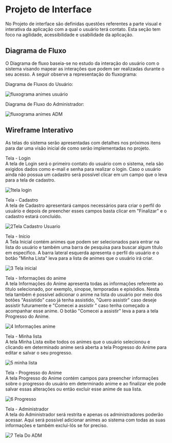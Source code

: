 
# Projeto de Interface

No Projeto de interface são definidas questões referentes a parte visual e interativa da aplicação com a qual o usuário terá contato. Esta seção tem foco na agilidade, acessibilidade e usabilidade da aplicação.

## Diagrama de Fluxo

O Diagrama de fluxo baseia-se no estudo da interação do usuário com o sistema visando mapear as interações que podem ser realizadas durante o seu acesso. A seguir observe a representação do fluxograma:

Diagrama de Fluxos do Usuário:

![fluxograma animes usuário ](https://user-images.githubusercontent.com/78181968/134987017-0b7557dd-539c-496a-819a-1eb2ec85da73.png)

Diagrama de Fluxo do Administrador:

![fluxograma animes ADM](https://user-images.githubusercontent.com/78181968/134987300-2463fb47-345e-4c58-aa11-0d208cc15a5c.png)

## Wireframe Interativo

As telas do sistema serão apresentadas com detalhes nos próximos itens para dar uma visão inicial de como serão implementadas no projeto.

Tela - Login <br>
A tela de Login será o primeiro contato do usuário com o sistema, nela são exigidos dados como e-mail e senha para realizar o login.  Caso o usuário ainda não possua um cadastro será possível clicar em um campo que o leva para a tela de cadastro.

![1tela login](https://user-images.githubusercontent.com/78181968/134987552-4f2877e7-ef17-4c36-868c-bd0f3f2c6deb.png)

Tela - Cadastro <br>
A tela de Cadastro apresentará campos necessários para criar o perfil do usuário e depois de preencher esses campos basta clicar em "Finalizar" e o cadastro estará concluído. 

![2Tela Cadastro Usuario](https://user-images.githubusercontent.com/78181968/134987570-384997ea-7eed-41fa-b15c-f33010573ed2.png)

Tela - Início <br>
A Tela Inicial contém animes que podem ser selecionados para entrar na lista do usuário e também uma barra de pesquisa para buscar algum título em especifico. A barra lateral esquerda apresenta o perfil do usuário e o botão "Minha Lista" leva para  a lista de animes que o usuário irá criar. 

![3 Tela inicial](https://user-images.githubusercontent.com/78181968/134987578-ded4990d-006f-4042-b7d2-368591655308.png)

Tela - Informações do anime <br>
A tela Informações do Anime apresenta todas as informações referente ao titulo selecionado, por exemplo, sinopse, temporadas e episódios. Nesta tela também é possível adicionar o anime na lista do usuário por meio dos botões "Assistido" caso já tenha assistido, "Quero assistir" caso deseje assistir futuramente e "Comecei a assistir " caso tenha começado a acompanhar esse anime. O botão "Comecei a assistir" leva a para a tela Progresso do Anime.

![4 Informações anime](https://user-images.githubusercontent.com/78181968/134987596-261e30f9-3a2b-405d-96a9-47445271b49c.png)

Tela - Minha lista <br>
A tela Minha Lista exibe todos os animes que o usuário selecionou e clicando em determinado anime será aberta a tela Progresso do Anime para editar e salvar o seu progresso. 

![5 minha lista](https://user-images.githubusercontent.com/78181968/134987607-f7f3b737-0f50-48a9-b04c-4f323c8b101a.png)

Tela - Progresso do Anime <br>
A tela Progresso do Anime contém campos para preencher informações sobre o progresso do usuário em determinado anime e ao finalizar ele pode salvar essas alterações ou então excluir esse anime de sua lista.

![6 Progresso](https://user-images.githubusercontent.com/78181968/134987639-bcc92c60-9af3-4437-8519-bcbd0ff10323.png)

Tela - Administrador <br>
A tela do Administrador será restrita e apenas os administradores poderão acessar. Aqui será possível adicionar animes ao sistema com todas as suas informações e também excluí-lós se for preciso.

![7 Tela Do ADM](https://user-images.githubusercontent.com/78181968/134987652-a1119cc3-9d5c-4311-961d-63882aa77714.png)
